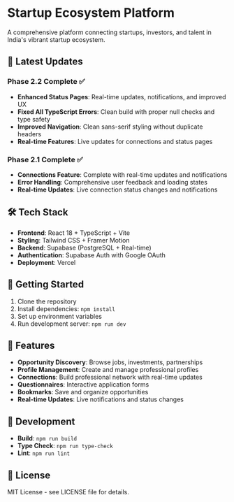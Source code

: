 # Startup Ecosystem Platform

A comprehensive platform connecting startups, investors, and talent in India's vibrant startup ecosystem.

## 🚀 Latest Updates

### Phase 2.2 Complete ✅
- **Enhanced Status Pages**: Real-time updates, notifications, and improved UX
- **Fixed All TypeScript Errors**: Clean build with proper null checks and type safety
- **Improved Navigation**: Clean sans-serif styling without duplicate headers
- **Real-time Features**: Live updates for connections and status pages

### Phase 2.1 Complete ✅
- **Connections Feature**: Complete with real-time updates and notifications
- **Error Handling**: Comprehensive user feedback and loading states
- **Real-time Updates**: Live connection status changes and notifications

## 🛠️ Tech Stack

- **Frontend**: React 18 + TypeScript + Vite
- **Styling**: Tailwind CSS + Framer Motion
- **Backend**: Supabase (PostgreSQL + Real-time)
- **Authentication**: Supabase Auth with Google OAuth
- **Deployment**: Vercel

## 🚀 Getting Started

1. Clone the repository
2. Install dependencies: `npm install`
3. Set up environment variables
4. Run development server: `npm run dev`

## 📱 Features

- **Opportunity Discovery**: Browse jobs, investments, partnerships
- **Profile Management**: Create and manage professional profiles
- **Connections**: Build professional network with real-time updates
- **Questionnaires**: Interactive application forms
- **Bookmarks**: Save and organize opportunities
- **Real-time Updates**: Live notifications and status changes

## 🔧 Development

- **Build**: `npm run build`
- **Type Check**: `npm run type-check`
- **Lint**: `npm run lint`

## 📄 License

MIT License - see LICENSE file for details.